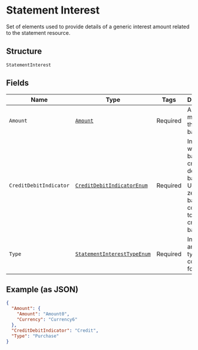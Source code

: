 
# Statement Interest

Set of elements used to provide details of a generic interest amount related to the statement resource.

## Structure

`StatementInterest`

## Fields

| Name | Type | Tags | Description | Getter | Setter |
|  --- | --- | --- | --- | --- | --- |
| `Amount` | [`Amount`](../../doc/models/amount.md) | Required | Amount of money of the cash balance. | Amount getAmount() | setAmount(Amount amount) |
| `CreditDebitIndicator` | [`CreditDebitIndicatorEnum`](../../doc/models/credit-debit-indicator-enum.md) | Required | Indicates whether the balance is a credit or a debit balance. Usage: A zero balance is considered to be a credit balance. | CreditDebitIndicatorEnum getCreditDebitIndicator() | setCreditDebitIndicator(CreditDebitIndicatorEnum creditDebitIndicator) |
| `Type` | [`StatementInterestTypeEnum`](../../doc/models/statement-interest-type-enum.md) | Required | Interest amount type, in a coded form. | StatementInterestTypeEnum getType() | setType(StatementInterestTypeEnum type) |

## Example (as JSON)

```json
{
  "Amount": {
    "Amount": "Amount0",
    "Currency": "Currency6"
  },
  "CreditDebitIndicator": "Credit",
  "Type": "Purchase"
}
```

